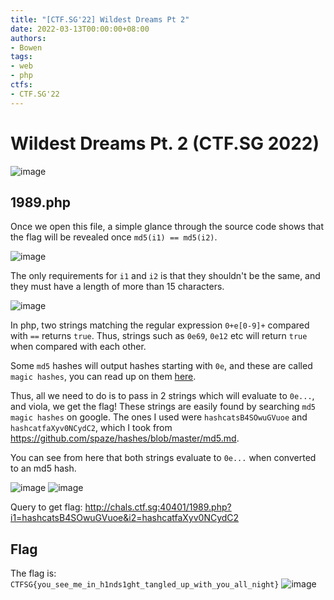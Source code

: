 ```yaml
---
title: "[CTF.SG'22] Wildest Dreams Pt 2"
date: 2022-03-13T00:00:00+08:00
authors:
- Bowen
tags:
- web
- php
ctfs:
- CTF.SG'22
---
```


# Wildest Dreams Pt. 2 (CTF.SG 2022)

![image](https://user-images.githubusercontent.com/85286288/158060498-00273d94-e72e-4a6d-a853-256b5b58555e.png)

## 1989.php

Once we open this file, a simple glance through the source code shows that the
flag will be revealed once `md5(i1) == md5(i2)`.

![image](https://user-images.githubusercontent.com/85286288/158060585-a64d1573-dbf9-497c-a4b1-62dfb10e3104.png)

The only requirements for `i1` and `i2` is that they shouldn't be the same, and
they must have a length of more than 15 characters.

![image](https://user-images.githubusercontent.com/85286288/158060645-d40bb341-f9eb-4537-9c7f-319f704846c4.png)

In php, two strings matching the regular expression `0+e[0-9]+` compared with
`==` returns `true`. Thus, strings such as `0e69`, `0e12` etc will return `true`
when compared with each other.

Some `md5` hashes will output hashes starting with `0e`, and these are called
`magic hashes`, you can read up on them [here](https://www.whitehatsec.com/blog/magic-hashes/).

Thus, all we need to do is to pass in 2 strings which will evaluate to `0e...`,
and viola, we get the flag! These strings are easily found by searching
`md5 magic hashes` on google. The ones I used were `hashcatsB4SOwuGVuoe` and
`hashcatfaXyv0NCydC2`, which I took from https://github.com/spaze/hashes/blob/master/md5.md.

You can see from here that both strings evaluate to `0e...` when converted to an
md5 hash.

![image](https://user-images.githubusercontent.com/85286288/158060995-56ad840b-d4d7-4268-a241-122920fe7748.png)
![image](https://user-images.githubusercontent.com/85286288/158061006-7ebcf25c-a290-460e-87da-97bcd236b7ee.png)

Query to get flag: http://chals.ctf.sg:40401/1989.php?i1=hashcatsB4SOwuGVuoe&i2=hashcatfaXyv0NCydC2

## Flag

The flag is: `CTFSG{you_see_me_in_h1nds1ght_tangled_up_with_you_all_night}`
![image](https://user-images.githubusercontent.com/85286288/158060933-25a35803-88dd-4297-9de6-eedcfc42cede.png)
